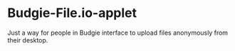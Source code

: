 # Budgie-File.io-applet
Just a way for people in Budgie interface to upload files anonymously from their desktop. 
